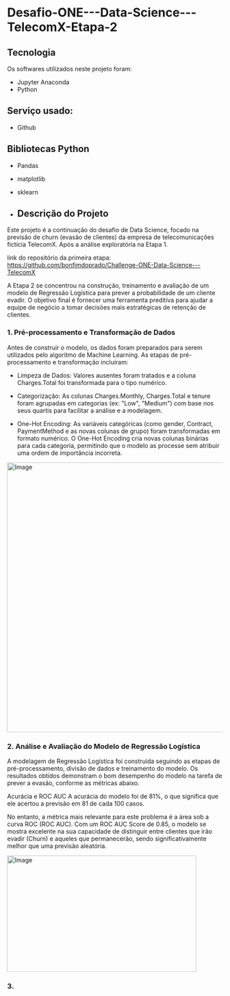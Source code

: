 # Desafio-ONE---Data-Science---TelecomX-Etapa-2


## Tecnologia

Os softwares utilizados neste projeto foram:

* Jupyter Anaconda
* Python


## Serviço usado:

* Github


## Bibliotecas Python

* Pandas
* matplotlib
* sklearn


* ## Descrição do Projeto </h1>

Este projeto é a continuação do desafio de Data Science, focado na previsão de churn (evasão de clientes) da empresa de telecomunicações fictícia TelecomX. Após a análise exploratória na Etapa 1.

link do repositório da primeira etapa: https://github.com/bonfimdoprado/Challenge-ONE-Data-Science---TelecomX

A Etapa 2 se concentrou na construção, treinamento e avaliação de um modelo de Regressão Logística para prever a probabilidade de um cliente evadir. O objetivo final é fornecer uma ferramenta preditiva para ajudar a equipe de negócio a tomar decisões mais estratégicas de retenção de clientes.


### 1. Pré-processamento e Transformação de Dados

Antes de construir o modelo, os dados foram preparados para serem utilizados pelo algoritmo de Machine Learning. As etapas de pré-processamento e transformação incluíram:

- Limpeza de Dados: Valores ausentes foram tratados e a coluna Charges.Total foi transformada para o tipo numérico.

- Categorização: As colunas Charges.Monthly, Charges.Total e tenure foram agrupadas em categorias (ex: "Low", "Medium") com base nos seus quartis para facilitar a análise e a modelagem.

- One-Hot Encoding: As variáveis categóricas (como gender, Contract, PaymentMethod e as novas colunas de grupo) foram transformadas em formato numérico. O One-Hot Encoding cria novas colunas binárias para cada categoria, permitindo que o modelo as processe sem atribuir uma ordem de importância incorreta.

 <img width="914" height="630" alt="Image" src="https://github.com/user-attachments/assets/8fb9eae2-a6b4-450b-ac2b-bdd99a2da2b4" />


### 2. Análise e Avaliação do Modelo de Regressão Logística

A modelagem de Regressão Logística foi construída seguindo as etapas de pré-processamento, divisão de dados e treinamento do modelo. Os resultados obtidos demonstram o bom desempenho do modelo na tarefa de prever a evasão, conforme as métricas abaixo.

Acurácia e ROC AUC
A acurácia do modelo foi de 81%, o que significa que ele acertou a previsão em 81 de cada 100 casos.

No entanto, a métrica mais relevante para este problema é a área sob a curva ROC (ROC AUC). Com um ROC AUC Score de 0.85, o modelo se mostra excelente na sua capacidade de distinguir entre clientes que irão evadir (Churn) e aqueles que permanecerão, sendo significativamente melhor que uma previsão aleatória.

<img width="442" height="272" alt="Image" src="https://github.com/user-attachments/assets/5be07e2a-cc5b-4da4-89bd-2057210349f1" />


### 3. 


